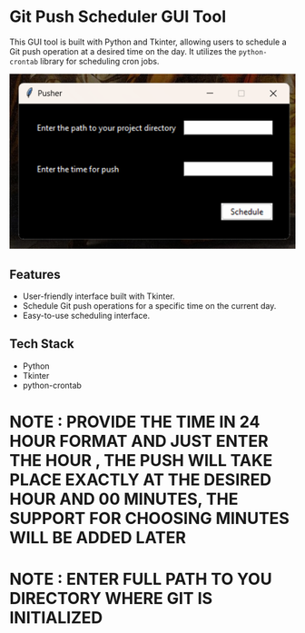 # Git Push Scheduler GUI Tool

This GUI tool is built with Python and Tkinter, allowing users to schedule a Git push operation at a desired time on the day. It utilizes the `python-crontab` library for scheduling cron jobs.

![Image](ss.png)

## Features

- User-friendly interface built with Tkinter.
- Schedule Git push operations for a specific time on the current day.
- Easy-to-use scheduling interface.

## Tech Stack

- Python
- Tkinter
- python-crontab

# NOTE : PROVIDE THE TIME IN 24 HOUR FORMAT AND JUST ENTER THE HOUR , THE PUSH WILL TAKE PLACE EXACTLY AT THE DESIRED HOUR AND 00 MINUTES, THE SUPPORT FOR CHOOSING MINUTES WILL BE ADDED LATER
# NOTE : ENTER FULL PATH TO YOU DIRECTORY WHERE GIT IS INITIALIZED
